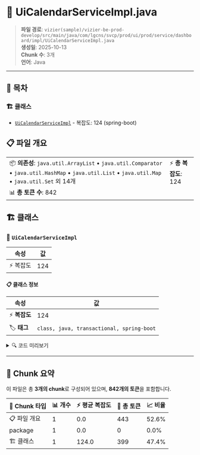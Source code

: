 # 📄 UiCalendarServiceImpl.java

> **파일 경로**: `vizier(sample)/vizier-be-prod-develop/src/main/java/com/lgcns/svcp/prod/ui/prod/service/dashboard/impl/UiCalendarServiceImpl.java`  
> **생성일**: 2025-10-13  
> **Chunk 수**: 3개  
> **언어**: Java
---

## 📑 목차

### 🏗️ 클래스
- [`UiCalendarServiceImpl`](#class-uicalendarserviceimpl) - 복잡도: 124 (spring-boot)

## 📋 파일 개요

| | |
|--|--|
| 📦 **의존성**: `java.util.ArrayList` • `java.util.Comparator` • `java.util.HashMap` • `java.util.List` • `java.util.Map` • `java.util.Set` 외 14개 | ⚡ **총 복잡도**: 124 |
| 📊 **총 토큰 수**: 842 |  |



## 🏗️ 클래스

### <a id="class-uicalendarserviceimpl"></a>🎯 `UiCalendarServiceImpl`

| 속성 | 값 |
|------|----|
| ⚡ 복잡도 | 124 |



#### 📋 클래스 정보

| 속성 | 값 |
|------|----|
| ⚡ **복잡도** | 124 || 📍 **라인 범위** | 28-28 |
| 🏷️ **태그** | `class, java, transactional, spring-boot` || 🏗️ **프레임워크** | `spring-boot` |

<details>
<summary>🔍 코드 미리보기</summary>

```java
public class UiCalendarServiceImpl implements UiCalendarService {
	
	private final CommonDao commonDao;
	
	@Override
	public List<CalendarViewRespone> getCalendar(String dsbdViewUuid, String dateInput) {
		String userId = UserContext.getCurrentUser();
		List<CalendarViewRespone> responses = new ArrayList<>();
		Set<String> datesByMonthAndYearSet = getDatesByMonthAndYear(userId, dsbdViewUuid, dateInput);
		for (String item: datesByMonthAndYearSet) {
			CalendarViewRespone calendarViewRespone = new CalendarViewRespone();
			List<DsbdUserSetEntity> dates = getDateBySeqAndSort(userId, dsbdViewUuid, item);
			List<CalendarViewDto> calViewDtoes = new ArrayList<>();
			for (DsbdUserSetEntity date: dates) {
				Map<String, Object> paramsFindCalBySeq = new HashMap<>();
				paramsFindCalBySeq.put("d...
```

**Chunk 정보**
- 🆔 **ID**: `870dea41a983`
- 📍 **라인**: 28-28
- 📊 **토큰**: 399
- 🏷️ **태그**: `class, java, transactional, spring-boot`

</details>

---





## 🧩 Chunk 요약

이 파일은 총 **3개의 chunk**로 구성되어 있으며, **842개의 토큰**을 포함합니다.

| 🧩 Chunk 타입 | 📊 개수 | ⚡ 평균 복잡도 | 📝 총 토큰 | 📈 비율 |
|---------------|--------|-------------|----------|--------|
| 📋 파일 개요 | 1 | 0.0 | 443 | 52.6% |
| package | 1 | 0.0 | 0 | 0.0% |
| 🏗️ 클래스 | 1 | 124.0 | 399 | 47.4% |


